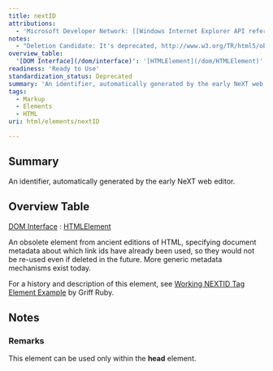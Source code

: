 ```yaml
---
title: nextID
attributions:
  - 'Microsoft Developer Network: [[Windows Internet Explorer API reference](http://msdn.microsoft.com/en-us/library/ie/hh828809%28v=vs.85%29.aspx) Article]'
notes:
  - "Deletion Candidate: It's deprecated, http://www.w3.org/TR/html5/obsolete.html#non-conforming-features\nMight be useful for historical reference on the subject of document metadata."
overview_table:
  '[DOM Interface](/dom/interface)': '[HTMLElement](/dom/HTMLElement)'
readiness: 'Ready to Use'
standardization_status: Deprecated
summary: 'An identifier, automatically generated by the early NeXT web editor.'
tags:
  - Markup
  - Elements
  - HTML
uri: html/elements/nextID

---
```

## <span>Summary</span>

An identifier, automatically generated by the early NeXT web editor.

## <span>Overview Table</span>

[DOM Interface](/dom/interface)
:   [HTMLElement](/dom/HTMLElement)

An obsolete element from ancient editions of HTML, specifying document metadata about which link ids have already been used, so they would not be re-used even if deleted in the future. More generic metadata mechanisms exist today.

For a history and description of this element, see [Working NEXTID Tag Element Example](http://www.the-pope.com/nextid.html) by Griff Ruby.

## <span>Notes</span>

### <span>Remarks</span>

This element can be used only within the **head** element.